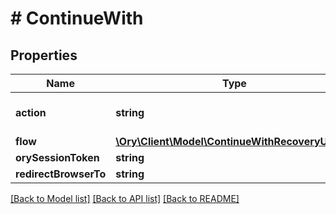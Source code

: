 # # ContinueWith

## Properties

Name | Type | Description | Notes
------------ | ------------- | ------------- | -------------
**action** | **string** | Action will always be &#x60;redirect_browser_to&#x60; redirect_browser_to ContinueWithActionRedirectBrowserToString |
**flow** | [**\Ory\Client\Model\ContinueWithRecoveryUiFlow**](ContinueWithRecoveryUiFlow.md) |  |
**orySessionToken** | **string** | Token is the token of the session |
**redirectBrowserTo** | **string** | The URL to redirect the browser to |

[[Back to Model list]](../../README.md#models) [[Back to API list]](../../README.md#endpoints) [[Back to README]](../../README.md)
